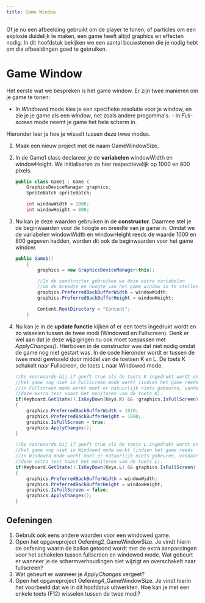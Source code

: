 ```yaml
---
title: Game Window
---
```


Of je nu een afbeelding gebruikt om de player te tonen, of particles om een explosie duidelijk te maken, een game heeft altijd graphics en effecten nodig. In dit hoofdstuk bekijken we een aantal bouwstenen die je nodig hebt om die afbeeldingen goed te gebruiken.

# Game Window

Het eerste wat we bespreken is het game window. Er zijn twee manieren om je game te tonen:
- In _Windowed_ mode kies je een specifieke resolutie voor je window, en zie je je game als een _window_, net zoals andere progamma's. - In _Full-screen_ mode neemt je game het hele scherm in. 

Hieronder leer je hoe je wisselt tussen deze twee modes.

1. Maak een nieuw project met de naam GameWindowSize.
2. In de Game1 class declareer je de __variabelen__ windowWidth en windowHeight. We initialiseren ze hier respectievelijk op 1000 en 800 pixels.

    ```csharp
    public class Game1 : Game {
        GraphicsDeviceManager graphics;
        SpriteBatch spriteBatch;

        int windowWidth = 1000;
        int windowHeight = 800;
    ```

3. Nu kan je deze waarden gebruiken in de __constructor__. Daarmee stel je de beginwaarden voor de hoogte en breedte van je game in. Omdat we de variabelen windowWidth en windowHeight reeds de waarde 1000 en 800 gegeven hadden, worden dit ook de beginwaarden voor het game window.

    ```csharp
    public Game1()
        {
            graphics = new GraphicsDeviceManager(this);

            //In de constructor gebruiken we deze extra variabelen
            //om de breedte en hoogte van het game window in te stellen.
            graphics.PreferredBackBufferWidth = windowWidth;
            graphics.PreferredBackBufferHeight = windowHeight;

            Content.RootDirectory = "Content";
        }
    ```
4. Nu kan je in de __update functie__ kijken of er een toets ingedrukt wordt en zo wisselen tussen de twee modi (Windowed en Fullscreen). Denk er wel aan dat je deze wijzigingen nu ook moet toepassen met _ApplyChanges()_. Hierboven in de constructor was dat niet nodig omdat de game nog niet gestart was.
In de code hieronder wordt er tussen de twee modi gewisseld door middel van de toetsen K en L. De toets K schakelt naar Fullscreen, de toets L naar Windowed mode.

    ```csharp
    //De voorwaarde bij if geeft true als de toets K ingedrukt wordt en 
    //het game nog niet in Fullscreen mode werkt (indien het game reeds
    //in Fullscreen mode werkt moet er natuurlijk niets gebeuren, vandaar
    //deze extra test naast het monitoren van de toets K).
    if(Keyboard.GetState().IsKeyDown(Keys.K) && !graphics.IsFullScreen)
    {
        graphics.PreferredBackBufferWidth = 1920;
        graphics.PreferredBackBufferHeight = 1080;
        graphics.IsFullScreen = true;
        graphics.ApplyChanges();
    }

    //De voorwaarde bij if geeft true als de toets L ingedrukt wordt en 
    //het game nog niet in Windowed mode werkt (indien het game reeds
    //in Windowed mode werkt moet er natuurlijk niets gebeuren, vandaar
    //deze extra test naast het monitoren van de toets L).
    if(Keyboard.GetState().IsKeyDown(Keys.L) && graphics.IsFullScreen)
    {
        graphics.PreferredBackBufferWidth = windowWidth;
        graphics.PreferredBackBufferHeight = windowHeight;
        graphics.IsFullScreen = false;
        graphics.ApplyChanges();
    }
    ```

## Oefeningen
1. Gebruik ook eens andere waarden voor een windowed game.
2. Open het opgaveproject Oefening2_GameWindowSize. Je vindt hierin de oefening waarin de ballon getoond wordt met de extra aanpassingen voor het schakelen tussen fullscreen en windowed mode. Wat gebeurt er wanneer je de schermverhoudingen niet wijzigt en overschakelt naar fullscreen?
3. Wat gebeurt er wanneer je _ApplyChanges_ vergeet?
4. Open het opgaveproject Oefening4_GameWindowSize. Je vindt hierin het voorbeeld dat we in dit hoofdstuk uitwerkten. Hoe kan je met een enkele toets (F12) wisselen tussen de twee modi?

